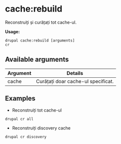 # cache:rebuild
Reconstruiți și curățați tot cache-ul.

**Usage:**
```
drupal cache:rebuild [arguments]
cr
```

## Available arguments
Argument | Details
---------|-------------
cache | Curățați doar cache-ul specificat.

## Examples
* Reconstruiți tot cache-ul
```
drupal cr all
```
* Reconstruiți discovery cache
```
drupal cr discovery
```
